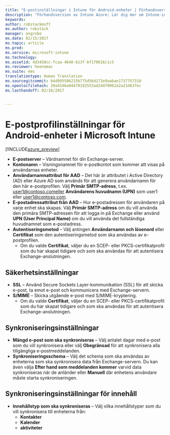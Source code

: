 ```yaml
---
title: "E-postinställningar i Intune för Android-enheter | Förhandsversion av Intune Azure | Microsoft Docs"
description: "Förhandsversion av Intune Azure: Lär dig mer om Intune-inställningar som du kan använda för att konfigurera e‑postanslutningar på Android-enheter."
keywords: 
author: robstackmsft
ms.author: robstack
manager: angrobe
ms.date: 02/15/2017
ms.topic: article
ms.prod: 
ms.service: microsoft-intune
ms.technology: 
ms.assetid: 4d3458cc-fcaa-4648-b13f-bf1f0616c1c5
ms.reviewer: heenamac
ms.suite: ems
translationtype: Human Translation
ms.sourcegitcommit: b4d095506215b775d56d172e9aabae1737757310
ms.openlocfilehash: 29a4346a04470192553ad2d4f0962a2a21d637ec
ms.lasthandoff: 02/16/2017


---
```


# <a name="email-profile-settings-for-android-devices-in-microsoft-intune"></a>E-postprofilinställningar för Android-enheter i Microsoft Intune

[!INCLUDE[azure_preview](../includes/azure_preview.md)]



- **E-postserver** – Värdnamnet för din Exchange-server.
- **Kontonamn** – Visningsnamnet för e-postkontot som kommer att visas på användarnas enheter.
- **Användarnamnattribut för AAD** – Det här är attributet i Active Directory (AD) eller Azure AD som används för att generera användarnamn för den här e-postprofilen. Välj **Primär SMTP-adress**, t.ex. user1@contoso.comeller **Användarens huvudnamn (UPN)** som user1 eller user1@contoso.com.
- **E-postadressattribut från AAD** – Hur e-postadressen för användaren på varje enhet ska skapas. Välj **Primär SMTP-adress** om du vill använda den primära SMTP-adressen för att logga in på Exchange eller använd **UPN (User Principal Name)** om du vill använda det fullständiga huvudnamnet som e-postadress.
- **Autentiseringsmetod** – Välj antingen **Användarnamn och lösenord** eller **Certifikat** som den autentiseringsmetod som ska användas av e-postprofilen.
    - Om du valde **Certifikat**, väljer du en SCEP- eller PKCS-certifikatprofil som du har skapat tidigare och som ska användas för att autentisera Exchange-anslutningen.

## <a name="security-settings"></a>Säkerhetsinställningar

- **SSL** – Använd Secure Sockets Layer-kommunikation (SSL) för att skicka e-post, ta emot e-post och kommunicera med Exchange-servern.
- **S/MIME** – Skicka utgående e-post med S/MIME-kryptering.
    - Om du valde **Certifikat**, väljer du en SCEP- eller PKCS-certifikatprofil som du har skapat tidigare och som ska användas för att autentisera Exchange-anslutningen.

## <a name="synchronization-settings"></a>Synkroniseringsinställningar

- **Mängd e-post som ska synkroniseras** – Välj antalet dagar med e-post som du vill synkronisera eller välj **Obegränsad** för att synkronisera alla tillgängliga e-postmeddelanden.
- **Synkroniseringsschema** – Välj det schema som ska användas av enheterna som ska synkronisera data från Exchange-servern. Du kan även välja **Efter hand som meddelanden kommer** varvid data synkroniseras när de anländer eller **Manuell** där enhetens användare måste starta synkroniseringen.

## <a name="content-sync-settings"></a>Synkroniseringsinställningar för innehåll

- **Innehållstyp som ska synkroniseras** – Välj vilka innehållstyper som du vill synkronisera till enheterna från:
    - **Kontakter**
    - **Kalender**
    - **aktiviteter**

